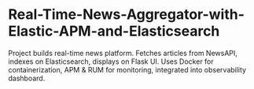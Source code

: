 # Real-Time-News-Aggregator-with-Elastic-APM-and-Elasticsearch
Project builds real-time news platform. Fetches articles from NewsAPI, indexes on Elasticsearch, displays on Flask UI. Uses Docker for containerization, APM &amp; RUM for monitoring, integrated into observability dashboard.
